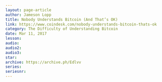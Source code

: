 ```yaml
---
layout: page-article
author: Jameson Lopp
title: Nobody Understands Bitcoin (And That’s OK)
link: https://www.coindesk.com/nobody-understands-bitcoin-thats-ok
category: The Difficulty of Understanding Bitcoin
date: Mar 11, 2017
lesson: 
audio: 
audio2: 
audio3: 
star: 
archive: https://archive.ph/Edlvv
series: 
seriesnr: 
---
```


